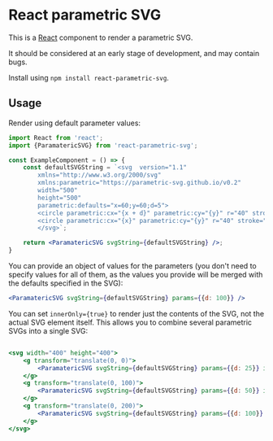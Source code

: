 # React parametric SVG

This is a [React](https://reactjs.org/) component to render a parametric SVG.

It should be considered at an early stage of development, and may contain bugs.

Install using `npm install react-parametric-svg`.

## Usage


Render using default parameter values:

```jsx
import React from 'react';
import {ParamatericSVG} from 'react-parametric-svg';

const ExampleComponent = () => {
    const defaultSVGString = `<svg  version="1.1"
        xmlns="http://www.w3.org/2000/svg"
        xmlns:parametric="https://parametric-svg.github.io/v0.2"
        width="500"
        height="500"
        parametric:defaults="x=60;y=60;d=5">
        <circle parametric:cx="{x + d}" parametric:cy="{y}" r="40" stroke="black" stroke-width="3" fill="blue" />
        <circle parametric:cx="{x}" parametric:cy="{y}" r="40" stroke="black" stroke-width="3" fill="green" />
        </svg>`;

    return <ParamatericSVG svgString={defaultSVGString} />;
}

```

You can provide an object of values for the parameters (you don't need to specify values for all of them, as the values you provide will be merged with the defaults specified in the SVG):

```jsx
<ParamatericSVG svgString={defaultSVGString} params={{d: 100}} />
```

You can set `innerOnly={true}` to render just the contents of the SVG, not the actual SVG element itself.
This allows you to combine several parametric SVGs into a single SVG:

```jsx

<svg width="400" height="400">
    <g transform="translate(0, 0)">
        <ParamatericSVG svgString={defaultSVGString} params={{d: 25}} innerOnly={true}/>
    </g>
    <g transform="translate(0, 100)">
        <ParamatericSVG svgString={defaultSVGString} params={{d: 50}} innerOnly={true}/>
    </g>
    <g transform="translate(0, 200)">
        <ParamatericSVG svgString={defaultSVGString} params={{d: 100}} innerOnly={true}/>
    </g>
</svg>
```